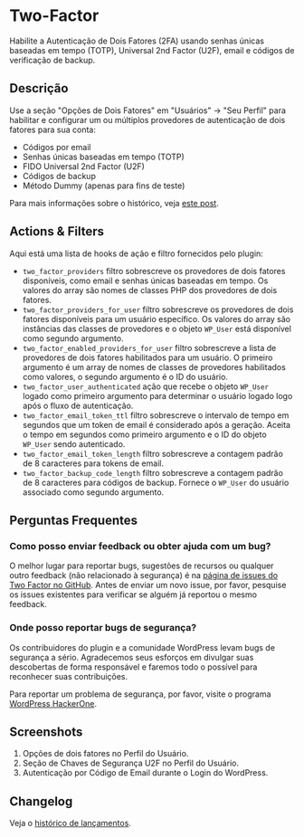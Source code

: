 # Two-Factor

Habilite a Autenticação de Dois Fatores (2FA) usando senhas únicas baseadas em tempo (TOTP), Universal 2nd Factor (U2F), email e códigos de verificação de backup.

## Descrição

Use a seção "Opções de Dois Fatores" em "Usuários" → "Seu Perfil" para habilitar e configurar um ou múltiplos provedores de autenticação de dois fatores para sua conta:

- Códigos por email
- Senhas únicas baseadas em tempo (TOTP)
- FIDO Universal 2nd Factor (U2F)
- Códigos de backup
- Método Dummy (apenas para fins de teste)

Para mais informações sobre o histórico, veja [este post](https://georgestephanis.wordpress.com/2013/08/14/two-cents-on-two-factor/).

## Actions & Filters

Aqui está uma lista de hooks de ação e filtro fornecidos pelo plugin:

- `two_factor_providers` filtro sobrescreve os provedores de dois fatores disponíveis, como email e senhas únicas baseadas em tempo. Os valores do array são nomes de classes PHP dos provedores de dois fatores.
- `two_factor_providers_for_user` filtro sobrescreve os provedores de dois fatores disponíveis para um usuário específico. Os valores do array são instâncias das classes de provedores e o objeto `WP_User` está disponível como segundo argumento.
- `two_factor_enabled_providers_for_user` filtro sobrescreve a lista de provedores de dois fatores habilitados para um usuário. O primeiro argumento é um array de nomes de classes de provedores habilitados como valores, o segundo argumento é o ID do usuário.
- `two_factor_user_authenticated` ação que recebe o objeto `WP_User` logado como primeiro argumento para determinar o usuário logado logo após o fluxo de autenticação.
- `two_factor_email_token_ttl` filtro sobrescreve o intervalo de tempo em segundos que um token de email é considerado após a geração. Aceita o tempo em segundos como primeiro argumento e o ID do objeto `WP_User` sendo autenticado.
- `two_factor_email_token_length` filtro sobrescreve a contagem padrão de 8 caracteres para tokens de email.
- `two_factor_backup_code_length` filtro sobrescreve a contagem padrão de 8 caracteres para códigos de backup. Fornece o `WP_User` do usuário associado como segundo argumento.

## Perguntas Frequentes

### Como posso enviar feedback ou obter ajuda com um bug?

O melhor lugar para reportar bugs, sugestões de recursos ou qualquer outro feedback (não relacionado à segurança) é na [página de issues do Two Factor no GitHub](https://github.com/WordPress/two-factor/issues). Antes de enviar um novo issue, por favor, pesquise os issues existentes para verificar se alguém já reportou o mesmo feedback.

### Onde posso reportar bugs de segurança?

Os contribuidores do plugin e a comunidade WordPress levam bugs de segurança a sério. Agradecemos seus esforços em divulgar suas descobertas de forma responsável e faremos todo o possível para reconhecer suas contribuições.

Para reportar um problema de segurança, por favor, visite o programa [WordPress HackerOne](https://hackerone.com/wordpress).

## Screenshots

1. Opções de dois fatores no Perfil do Usuário.
2. Seção de Chaves de Segurança U2F no Perfil do Usuário.
3. Autenticação por Código de Email durante o Login do WordPress.

## Changelog

Veja o [histórico de lançamentos](https://github.com/wordpress/two-factor/releases). 